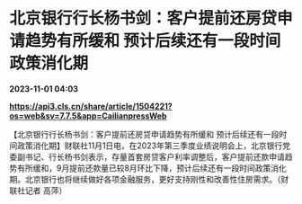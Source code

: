 # 北京银行行长杨书剑：客户提前还房贷申请趋势有所缓和 预计后续还有一段时间政策消化期

**2023-11-01 04:03**

**https://api3.cls.cn/share/article/1504221?os=web&sv=7.7.5&app=CailianpressWeb**

【北京银行行长杨书剑：客户提前还房贷申请趋势有所缓和 预计后续还有一段时间政策消化期】财联社11月1日电，在2023年第三季度业绩说明会上，北京银行党委副书记、行长杨书剑表示，存量首套房贷客户利率调整后，客户提前还款申请趋势有所缓和，9月提前还款量已较8月环比下降，预计后续还有一段时间政策消化期。北京银行也将继续做好各项金融服务，更好支持刚性和改善性住房需求。（财联社记者 高萍）